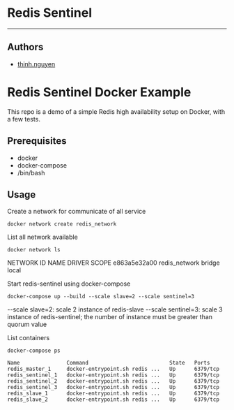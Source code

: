 # **Redis Sentinel**
---
## **Authors**
- [thinh.nguyen](mailto:nvthinh1511@gmail.com)

# Redis Sentinel Docker Example

This repo is a demo of a simple Redis high availability setup on Docker,
with a few tests.

## Prerequisites

* docker
* docker-compose
* /bin/bash

## Usage

Create a network for communicate of all service

	docker network create redis_network

List all network available

	docker network ls

NETWORK ID          NAME                  DRIVER              SCOPE
e863a5e32a00        redis_network         bridge              local

Start redis-sentinel using docker-compose

	docker-compose up --build --scale slave=2 --scale sentinel=3

--scale slave=2: scale 2 instance of redis-slave
--scale sentinel=3: scale 3 instance of redis-sentinel; the number of instance must be greater than quorum value


List containers

	docker-compose ps

    Name               Command                          State   Ports
	redis_master_1     docker-entrypoint.sh redis ...   Up      6379/tcp
	redis_sentinel_1   docker-entrypoint.sh redis ...   Up      6379/tcp
	redis_sentinel_2   docker-entrypoint.sh redis ...   Up      6379/tcp
	redis_sentinel_3   docker-entrypoint.sh redis ...   Up      6379/tcp
	redis_slave_1      docker-entrypoint.sh redis ...   Up      6379/tcp
	redis_slave_2      docker-entrypoint.sh redis ...   Up      6379/tcp